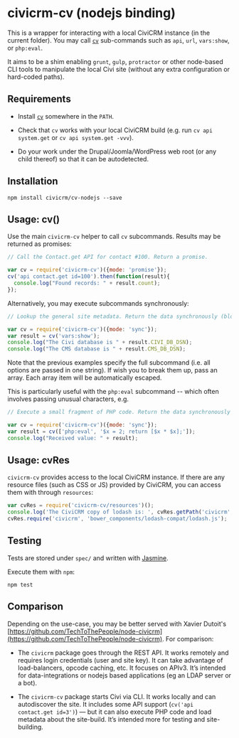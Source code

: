 # civicrm-cv (nodejs binding)

This is a wrapper for interacting with a local CiviCRM instance (in the
current folder).  You may call [`cv`](https://github.com/civicrm/cv)
sub-commands such as `api`, `url`, `vars:show`, or `php:eval`.

It aims to be a shim enabling `grunt`, `gulp`, `protractor` or other
node-based CLI tools to manipulate the local Civi site (without any extra configuration
or hard-coded paths).

## Requirements

 * Install [`cv`](https://github.com/civicrm/cv) somewhere in the `PATH`.

 * Check that `cv` works with your local CiviCRM build (e.g. run `cv api system.get` or `cv api system.get -vvv`).

 * Do your work under the Drupal/Joomla/WordPress web root (or any child thereof) so that it can be autodetected.

## Installation

```
npm install civicrm/cv-nodejs --save
```

## Usage: cv()

Use the main `civicrm-cv` helper to call `cv` subcommands.  Results may be
returned as promises:

```javascript
// Call the Contact.get API for contact #100. Return a promise.

var cv = require('civicrm-cv')({mode: 'promise'});
cv('api contact.get id=100').then(function(result){
  console.log("Found records: " + result.count);
});
```

Alternatively, you may execute subcommands synchronously:

```javascript
// Lookup the general site metadata. Return the data synchronously (blocking I/O).

var cv = require('civicrm-cv')({mode: 'sync'});
var result = cv('vars:show');
console.log("The Civi database is " + result.CIVI_DB_DSN);
console.log("The CMS database is " + result.CMS_DB_DSN);
```

Note that the previous examples specify the full subcommand (i.e.  all
options are passed in one string).  If wish you to break them up, pass an
array.  Each array item will be automatically escaped.

This is particularly useful with the `php:eval` subcommand -- which often
involves passing unusual characters, e.g.

```javascript
// Execute a small fragment of PHP code. Return the data synchronously (blocking I/O).

var cv = require('civicrm-cv')({mode: 'sync'});
var result = cv(['php:eval', '$x = 2; return [$x * $x];']);
console.log("Received value: " + result);
```

## Usage: cvRes

`civicrm-cv` provides access to the local CiviCRM instance. If there are any
resource files (such as CSS or JS) provided by CiviCRM, you can access them
with through `resources`:

```javascript
var cvRes = require('civicrm-cv/resources')();
console.log('The CiviCRM copy of lodash is: ', cvRes.getPath('civicrm', 'bower_components/lodash-compat/lodash.js'));
cvRes.require('civicrm', 'bower_components/lodash-compat/lodash.js');
```

## Testing

Tests are stored under `spec/` and written with [Jasmine](https://jasmine.github.io/).

Execute them with `npm`:

```
npm test
```

## Comparison

Depending on the use-case, you may be better served with Xavier Dutoit's [https://github.com/TechToThePeople/node-civicrm](https://github.com/TechToThePeople/node-civicrm). For comparison:

 * The `civicrm` package goes through the REST API. It works remotely and requires login credentials (user and site key). It can take advantage of load-balancers, opcode caching, etc. It focuses on APIv3. It’s intended for data-integrations or nodejs based applications (eg an LDAP server or a bot).

 * The `civicrm-cv` package starts Civi via CLI. It works locally and can autodiscover the site. It includes some API support (`cv('api contact.get id=3')`) — but it can also execute PHP code and load metadata about the site-build. It’s intended more for testing and site-building.
